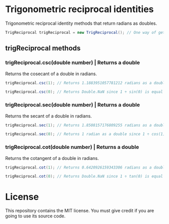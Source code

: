 # Trigonometric reciprocal identities

Trigonometric reciprocal identity methods that return radians as doubles.

```Java
TrigReciprocal trigReciprocal = new TrigReciprocal(); // One way of getting the trigReciprocal class.
```

## trigReciprocal methods

### trigReciprocal.csc(double number) | Returns a double

Returns the cosecant of a double in radians.

```Java
trigReciprocal.csc(1); // Returns 1.1883951057781212 radians as a double.
```

```Java
trigReciprocal.csc(0); // Returns Double.NaN since 1 ÷ sin(0) is equal to 1 ÷ 0, which is undefined.
```

### trigReciprocal.sec(double number) | Returns a double

Returns the secant of a double in radians.

```Java
trigReciprocal.sec(1); // Returns 1.8508157176809255 radians as a double.
```

```Java
trigReciprocal.sec(0); // Returns 1 radian as a double since 1 ÷ cos(1) is equal to 1 ÷ 1, which is 1.
```

### trigReciprocal.cot(double number) | Returns a double

Returns the cotangent of a double in radians.

```Java
trigReciprocal.cot(1); // Returns 0.6420926159343306 radians as a double.
```

```Java
trigReciprocal.cot(0); // Returns Double.NaN since 1 ÷ tan(0) is equal to 1 ÷ 0, which is undefined.
```

# License

This repository contains the MIT license. You must give credit if you are going to use its source code.
